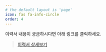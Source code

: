 ```yaml
---
# the default layout is 'page'
icon: fas fa-info-circle
order: 4
---
```


이력서 내용이 궁금하시다면 아래 링크를 클릭하세요.
> [이력서 상세보기](https://kimcno3.notion.site/5d4d1c11db2b4993bae34cee4c9d48c8?pvs=4)

